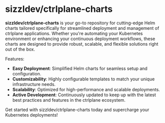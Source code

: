 # sizzldev/ctrlplane-charts

**sizzldev/ctrlplane-charts** is your go-to repository for cutting-edge Helm charts tailored specifically for streamlined deployment and management of ctrlplane applications. Whether you're automating your Kubernetes environment or enhancing your continuous deployment workflows, these charts are designed to provide robust, scalable, and flexible solutions right out of the box.

Features:

- **Easy Deployment**: Simplified Helm charts for seamless setup and configuration.
- **Customizability**: Highly configurable templates to match your unique infrastructure needs.
- **Scalability**: Optimized for high-performance and scalable deployments.
- **Active Development**: Continuously updated to keep up with the latest best practices and features in the ctrlplane ecosystem.

Get started with sizzldev/ctrlplane-charts today and supercharge your Kubernetes deployments!
